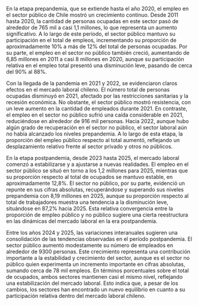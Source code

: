 En la etapa prepandemia, que se extiende hasta el año 2020, el empleo en el sector público de Chile mostró un crecimiento continuo. Desde 2011 hasta 2020, la cantidad de personas ocupadas en este sector pasó de alrededor de 765 mil a casi 1,1 millones, lo que representa un aumento significativo. A lo largo de este período, el sector público mantuvo su participación en el total de empleos, incrementando su proporción de aproximadamente 10% a más de 12% del total de personas ocupadas. Por su parte, el empleo en el sector no público también creció, aumentando de 6,85 millones en 2011 a casi 8 millones en 2020, aunque su participación relativa en el empleo total presentó una disminución leve, pasando de cerca del 90% al 88%.

Con la llegada de la pandemia en 2021 y 2022, se evidenciaron claros efectos en el mercado laboral chileno. El número total de personas ocupadas disminuyó en 2021, afectado por las restricciones sanitarias y la recesión económica. No obstante, el sector público mostró resistencia, con un leve aumento en la cantidad de empleados durante 2021. En contraste, el empleo en el sector no público sufrió una caída considerable en 2021, reduciéndose en alrededor de 916 mil personas. Hacia 2022, aunque hubo algún grado de recuperación en el sector no público, el sector laboral aún no había alcanzado los niveles prepandemia. A lo largo de esta etapa, la proporción del empleo público respecto al total aumentó, reflejando un desplazamiento relativo frente al sector privado y otros no públicos.

En la etapa postpandemia, desde 2023 hasta 2025, el mercado laboral comenzó a estabilizarse y a ajustarse a nuevas realidades. El empleo en el sector público se situó en torno a los 1,2 millones para 2025, mientras que su proporción respecto al total de ocupados se mantuvo estable, en aproximadamente 12,8%. El sector no público, por su parte, evidenció un repunte en sus cifras absolutas, recuperándose y superando sus niveles prepandemia con 8,19 millones en 2025, aunque su proporción respecto al total de trabajadores muestra una tendencia a la disminución leve, situándose en 87,2% hacia 2025. Esta relativa convergencia entre la proporción de empleo público y no público sugiere una cierta reestructura en las dinámicas del mercado laboral en la era postpandemia.

Entre los años 2024 y 2025, las variaciones interanuales sugieren una consolidación de las tendencias observadas en el período postpandemia. El sector público aumentó modestamente su número de empleados en alrededor de 9300 personas. Este crecimiento representa una contribución importante a la estabilidad y crecimiento del sector, aunque es el sector no público quien experimenta un incremento importante en cifras absolutas, sumando cerca de 78 mil empleos. En términos porcentuales sobre el total de ocupados, ambos sectores mantienen casi el mismo nivel, reflejando una estabilización del mercado laboral. Esto indica que, a pesar de los cambios, los sectores han encontrado un nuevo equilibrio en cuanto a su participación relativa dentro del mercado laboral chileno.
